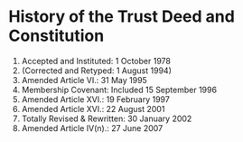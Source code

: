 # History of the Trust Deed and Constitution

1. Accepted and Instituted: 1 October 1978
2. (Corrected and Retyped: 1 August 1994)
3. Amended Article VI.: 31 May 1995
4. Membership Covenant: Included 15 September 1996
5. Amended Article XVI.: 19 February 1997
6. Amended Article XVI.: 22 August 2001
7. Totally Revised & Rewritten: 30 January 2002
8. Amended Article IV(n).: 27 June 2007
